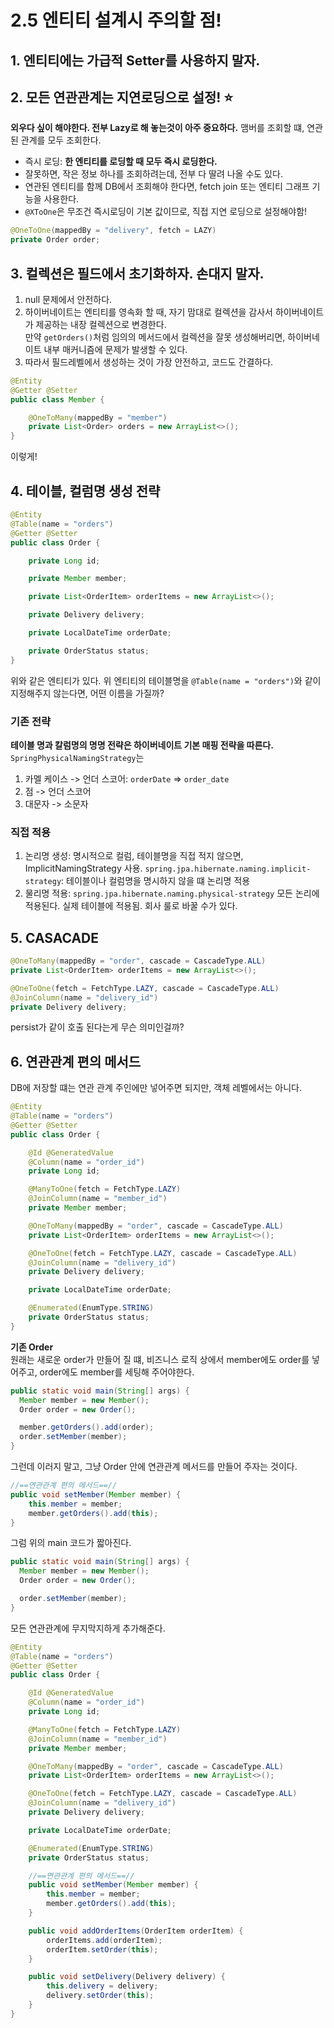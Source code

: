 # 2.5 엔티티 설계시 주의할 점!


## 1. 엔티티에는 가급적 Setter를 사용하지 말자.

## 2. 모든 연관관계는 지연로딩으로 설정! :star:
**외우다 싶이 해야한다. 전부 Lazy로 해 놓는것이 아주 중요하다.** 맴버를 조회할 떄, 연관된 관계를 모두 조회한다.

- 즉시 로딩: **한 엔티티를 로딩할 때 모두 즉시 로딩한다.**
- 잘못하면, 작은 정보 하나를 조회하려는데, 전부 다 딸려 나올 수도 있다. 
- 연관된 엔티티를 함께 DB에서 조회해야 한다면, fetch join 또는 엔티티 그래프 기능을 사용한다. 
- `@XToOne`은 무조건 즉시로딩이 기본 값이므로, 직접 지연 로딩으로 설정해야함!
```java
@OneToOne(mappedBy = "delivery", fetch = LAZY)
private Order order;
```


## 3. 컬렉션은 필드에서 초기화하자. 손대지 말자.
1. null 문제에서 안전하다.
2. 하이버네이트는 엔티티를 영속화 할 때, 자기 맘대로 컬렉션을 감사서 하이버네이트가 제공하는 내장 컬렉션으로 변경한다. <br> 만약 `getOrders()`처럼 임의의 메서드에서 컬렉션을 잘못 생성해버리면, 하이버네이트 내부 매커니즘에 문제가 발생할 수 있다. 
3. 따라서 필드레벨에서 생성하는 것이 가장 안전하고, 코드도 간결하다.

```java
@Entity
@Getter @Setter
public class Member {

    @OneToMany(mappedBy = "member")
    private List<Order> orders = new ArrayList<>();
}
```
이렇게!

## 4. 테이블, 컬럼명 생성 전략
```java
@Entity
@Table(name = "orders")
@Getter @Setter
public class Order {

    private Long id;

    private Member member;

    private List<OrderItem> orderItems = new ArrayList<>();

    private Delivery delivery;

    private LocalDateTime orderDate;

    private OrderStatus status;
}

```
위와 같은 엔티티가 있다. 위 엔티티의 테이블명을 `@Table(name = "orders")`와 같이 지정해주지 않는다면, 어떤 이름을 가질까? <br>

### 기존 전략
**테이블 명과 칼럼명의 명명 전략은 하이버네이트 기본 매핑 전략을 따른다.** `SpringPhysicalNamingStrategy`는 
1. 카멜 케이스 -> 언더 스코어: `orderDate` => `order_date`
2. 점 -> 언더 스코어
3. 대문자 -> 소문자


### 직접 적용
1. 논리명 생성: 명시적으로 컬럼, 테이블명을 직접 적지 않으면, ImplicitNamingStrategy 사용. `spring.jpa.hibernate.naming.implicit-strategy`: 테이블이나 컬럼명을 명시하지 않을 떄 논리명 적용
2. 물리명 적용: `spring.jpa.hibernate.naming.physical-strategy` 모든 논리에 적용된다. 실제 테이블에 적용됨. 회사 룰로 바꿀 수가 있다.


## 5. CASACADE
```java
@OneToMany(mappedBy = "order", cascade = CascadeType.ALL)
private List<OrderItem> orderItems = new ArrayList<>();

@OneToOne(fetch = FetchType.LAZY, cascade = CascadeType.ALL)
@JoinColumn(name = "delivery_id")
private Delivery delivery;
```
persist가 같이 호출 된다는게 무슨 의미인걸까?

## 6. 연관관계 편의 메서드
DB에 저장할 떄는 연관 관계 주인에만 넣어주면 되지만, 객체 레벨에서는 아니다. <br>

```java
@Entity
@Table(name = "orders")
@Getter @Setter
public class Order {

    @Id @GeneratedValue
    @Column(name = "order_id")
    private Long id;

    @ManyToOne(fetch = FetchType.LAZY)
    @JoinColumn(name = "member_id")
    private Member member;

    @OneToMany(mappedBy = "order", cascade = CascadeType.ALL)
    private List<OrderItem> orderItems = new ArrayList<>();

    @OneToOne(fetch = FetchType.LAZY, cascade = CascadeType.ALL)
    @JoinColumn(name = "delivery_id")
    private Delivery delivery;

    private LocalDateTime orderDate;

    @Enumerated(EnumType.STRING)
    private OrderStatus status;
}
```
**기존 Order** <br>
원래는 새로운 order가 만들어 질 떄, 비즈니스 로직 상에서 member에도 order를 넣어주고, order에도 member를 세팅해 주어야한다.
```java
public static void main(String[] args) {
  Member member = new Member();
  Order order = new Order();

  member.getOrders().add(order);
  order.setMember(member);
}
```
그런데 이러지 말고, 그냥 Order 안에 연관관계 메서드를 만들어 주자는 것이다.

```java
//==연관관계 편의 메서드==//
public void setMember(Member member) {
    this.member = member;
    member.getOrders().add(this);
}
```
그럼 위의 main 코드가 짧아진다.
```java
public static void main(String[] args) {
  Member member = new Member();
  Order order = new Order();

  order.setMember(member);
}
```

모든 연관관계에 무지막지하게 추가해준다.
```java
@Entity
@Table(name = "orders")
@Getter @Setter
public class Order {

    @Id @GeneratedValue
    @Column(name = "order_id")
    private Long id;

    @ManyToOne(fetch = FetchType.LAZY)
    @JoinColumn(name = "member_id")
    private Member member;

    @OneToMany(mappedBy = "order", cascade = CascadeType.ALL)
    private List<OrderItem> orderItems = new ArrayList<>();

    @OneToOne(fetch = FetchType.LAZY, cascade = CascadeType.ALL)
    @JoinColumn(name = "delivery_id")
    private Delivery delivery;

    private LocalDateTime orderDate;

    @Enumerated(EnumType.STRING)
    private OrderStatus status;

    //==연관관계 편의 메서드==//
    public void setMember(Member member) {
        this.member = member;
        member.getOrders().add(this);
    }

    public void addOrderItems(OrderItem orderItem) {
        orderItems.add(orderItem);
        orderItem.setOrder(this);
    }

    public void setDelivery(Delivery delivery) {
        this.delivery = delivery;
        delivery.setOrder(this);
    }
}
```
